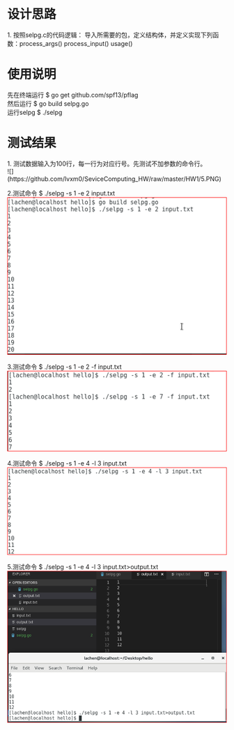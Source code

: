 <h1>设计思路</h1>
1. 按照selpg.c的代码逻辑：
  导入所需要的包，定义结构体，并定义实现下列函数：process_args()	process_input() usage()<br>
<h1>使用说明</h1>
先在终端运行 $ go get github.com/spf13/pflag<br>
然后运行 $ go build selpg.go<br> 
运行selpg $ ./selpg<br>

<h1>测试结果</h1>
1. 测试数据输入为100行，每一行为对应行号。先测试不加参数的命令行。<br>
![](https://github.com/lvxm0/SeviceComputing_HW/raw/master/HW1/5.PNG)

2.测试命令 $ ./selpg -s 1 -e 2 input.txt <br>
![](https://github.com/lvxm0/SeviceComputing_HW/raw/master/HW1/01.PNG)

3.测试命令 $ ./selpg -s 1 -e 2 -f input.txt <br>
![](https://github.com/lvxm0/SeviceComputing_HW/raw/master/HW1/02.PNG)


4.测试命令 $ ./selpg -s 1 -e 4 -l 3 input.txt <br>
![](https://github.com/lvxm0/SeviceComputing_HW/raw/master/HW1/03.PNG)


5.测试命令 $ ./selpg -s 1 -e 4 -l 3 input.txt>output.txt  <br>
![](https://github.com/lvxm0/SeviceComputing_HW/raw/master/HW1/04.PNG)

